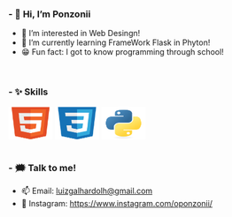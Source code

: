 ###  - 👋 Hi, I’m Ponzonii

- 👀 I’m interested in Web Desingn!
- 🌱 I’m currently learning FrameWork Flask in Phyton!
- 😁 Fun fact: I got to know programming through school!

<br>

###  - ✨ Skills
<div style="display: inline_block">
    <img align="center" alt="HTML" height="60" width="80" src="https://raw.githubusercontent.com/devicons/devicon/master/icons/html5/html5-original.svg">
  <img align="center" alt="CSS" height="60" width="80" src="https://raw.githubusercontent.com/devicons/devicon/master/icons/css3/css3-original.svg">
  <img align="center" alt="Python" height="60" width="80" src="https://raw.githubusercontent.com/devicons/devicon/master/icons/python/python-original.svg">
</div>

<br>

### - 🗯️ Talk to me!

- 📫 Email: luizgalhardolh@gmail.com
- 📸 Instagram: https://www.instagram.com/oponzonii/


